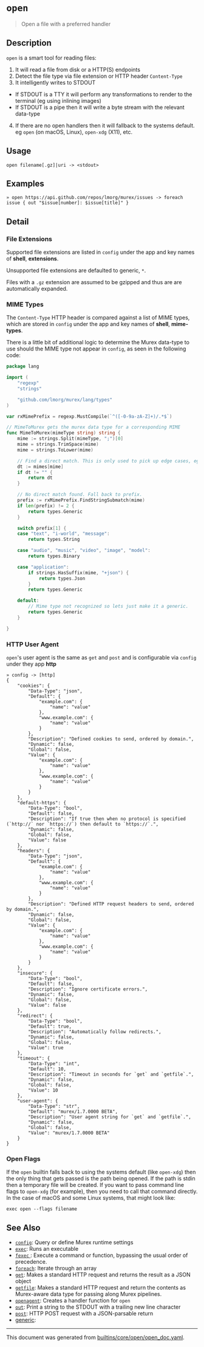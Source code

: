 # `open`

> Open a file with a preferred handler

## Description

`open` is a smart tool for reading files:

1. It will read a file from disk or a HTTP(S) endpoints
2. Detect the file type via file extension or HTTP header `Content-Type`
3. It intelligently writes to STDOUT
  - If STDOUT is a TTY it will perform any transformations to render to the
    terminal (eg using inlining images)
  - If STDOUT is a pipe then it will write a byte stream with the relevant
    data-type
4. If there are no open handlers then it will fallback to the systems default.
   eg `open` (on macOS, Linux), `open-xdg` (X11), etc.

## Usage

```
open filename[.gz]|uri -> <stdout>
```

## Examples

```
» open https://api.github.com/repos/lmorg/murex/issues -> foreach issue { out "$issue[number]: $issue[title]" }
```

## Detail

### File Extensions

Supported file extensions are listed in `config` under the app and key names of
**shell**, **extensions**.

Unsupported file extensions are defaulted to generic, `*`.

Files with a `.gz` extension are assumed to be gzipped and thus are are
automatically expanded.

### MIME Types

The `Content-Type` HTTP header is compared against a list of MIME types, which
are stored in `config` under the app and key names of **shell**, **mime-types**.

There is a little bit of additional logic to determine the Murex data-type to
use should the MIME type not appear in `config`, as seen in the following code:

```go
package lang

import (
	"regexp"
	"strings"

	"github.com/lmorg/murex/lang/types"
)

var rxMimePrefix = regexp.MustCompile(`^([-0-9a-zA-Z]+)/.*$`)

// MimeToMurex gets the murex data type for a corresponding MIME
func MimeToMurex(mimeType string) string {
	mime := strings.Split(mimeType, ";")[0]
	mime = strings.TrimSpace(mime)
	mime = strings.ToLower(mime)

	// Find a direct match. This is only used to pick up edge cases, eg text files used as images.
	dt := mimes[mime]
	if dt != "" {
		return dt
	}

	// No direct match found. Fall back to prefix.
	prefix := rxMimePrefix.FindStringSubmatch(mime)
	if len(prefix) != 2 {
		return types.Generic
	}

	switch prefix[1] {
	case "text", "i-world", "message":
		return types.String

	case "audio", "music", "video", "image", "model":
		return types.Binary

	case "application":
		if strings.HasSuffix(mime, "+json") {
			return types.Json
		}
		return types.Generic

	default:
		// Mime type not recognized so lets just make it a generic.
		return types.Generic
	}

}
```

### HTTP User Agent

`open`'s user agent is the same as `get` and `post` and is configurable via
`config` under they app **http**

```
» config -> [http]
{
    "cookies": {
        "Data-Type": "json",
        "Default": {
            "example.com": {
                "name": "value"
            },
            "www.example.com": {
                "name": "value"
            }
        },
        "Description": "Defined cookies to send, ordered by domain.",
        "Dynamic": false,
        "Global": false,
        "Value": {
            "example.com": {
                "name": "value"
            },
            "www.example.com": {
                "name": "value"
            }
        }
    },
    "default-https": {
        "Data-Type": "bool",
        "Default": false,
        "Description": "If true then when no protocol is specified (`http://` nor `https://`) then default to `https://`.",
        "Dynamic": false,
        "Global": false,
        "Value": false
    },
    "headers": {
        "Data-Type": "json",
        "Default": {
            "example.com": {
                "name": "value"
            },
            "www.example.com": {
                "name": "value"
            }
        },
        "Description": "Defined HTTP request headers to send, ordered by domain.",
        "Dynamic": false,
        "Global": false,
        "Value": {
            "example.com": {
                "name": "value"
            },
            "www.example.com": {
                "name": "value"
            }
        }
    },
    "insecure": {
        "Data-Type": "bool",
        "Default": false,
        "Description": "Ignore certificate errors.",
        "Dynamic": false,
        "Global": false,
        "Value": false
    },
    "redirect": {
        "Data-Type": "bool",
        "Default": true,
        "Description": "Automatically follow redirects.",
        "Dynamic": false,
        "Global": false,
        "Value": true
    },
    "timeout": {
        "Data-Type": "int",
        "Default": 10,
        "Description": "Timeout in seconds for `get` and `getfile`.",
        "Dynamic": false,
        "Global": false,
        "Value": 10
    },
    "user-agent": {
        "Data-Type": "str",
        "Default": "murex/1.7.0000 BETA",
        "Description": "User agent string for `get` and `getfile`.",
        "Dynamic": false,
        "Global": false,
        "Value": "murex/1.7.0000 BETA"
    }
}
```

### Open Flags

If the `open` builtin falls back to using the systems default (like `open-xdg`)
then the only thing that gets passed is the path being opened. If the path is
stdin then a temporary file will be created. If you want to pass command line
flags to `open-xdg` (for example), then you need to call that command directly.
In the case of macOS and some Linux systems, that might look like:

```
exec open --flags filename
```

## See Also

* [`config`](../commands/config.md):
  Query or define Murex runtime settings
* [`exec`](../commands/exec.md):
  Runs an executable
* [`fexec` ](../commands/fexec.md):
  Execute a command or function, bypassing the usual order of precedence.
* [`foreach`](../commands/foreach.md):
  Iterate through an array
* [`get`](../commands/get.md):
  Makes a standard HTTP request and returns the result as a JSON object
* [`getfile`](../commands/getfile.md):
  Makes a standard HTTP request and return the contents as Murex-aware data type for passing along Murex pipelines.
* [`openagent`](../commands/openagent.md):
  Creates a handler function for `open`
* [`out`](../commands/out.md):
  Print a string to the STDOUT with a trailing new line character
* [`post`](../commands/post.md):
  HTTP POST request with a JSON-parsable return
* [generic](../commands/generic.md):
  

<hr/>

This document was generated from [builtins/core/open/open_doc.yaml](https://github.com/lmorg/murex/blob/master/builtins/core/open/open_doc.yaml).